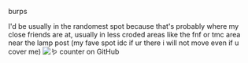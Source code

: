 burps

I'd be usually in the randomest spot because that's probably where my close friends are at, usually in less croded areas like the fnf or tmc area near the lamp post (my fave spot idc if ur there i will not move even if u cover me)
![:worm: counter on GitHub](https://komarev.com/ghpvc/?username=shiningumbreon)
